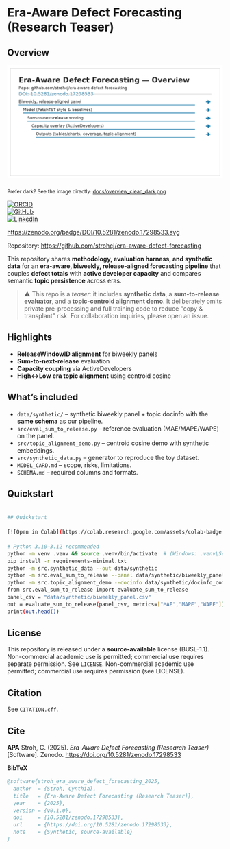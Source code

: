 # Era-Aware Defect Forecasting (Research Teaser)

## Overview

<picture>
  <source media="(prefers-color-scheme: dark)" srcset="docs/overview_clean_dark.png">
  <img alt="Era-Aware Defect Forecasting — overview"
       src="docs/overview_clean_light.png">
</picture>

<sub>Prefer dark? See the image directly: [docs/overview_clean_dark.png](docs/overview_clean_dark.png)</sub>

[![ORCID](https://img.shields.io/badge/ORCID-0009--0002--9787--0266-A6CE39?logo=orcid&logoColor=white)](https://orcid.org/0009-0002-9787-0266) <br> [![GitHub](https://img.shields.io/badge/GitHub-strohcj-181717?logo=github&logoColor=white)](https://github.com/strohcj)
<br> [![LinkedIn](https://img.shields.io/badge/LinkedIn-cynthia--stroh-0A66C2?logo=linkedin&logoColor=white)](https://www.linkedin.com/in/cynthia-stroh/)


https://zenodo.org/badge/DOI/10.5281/zenodo.17298533.svg

Repository: https://github.com/strohcj/era-aware-defect-forecasting

This repository shares **methodology, evaluation harness, and synthetic data** for an
**era-aware, biweekly, release-aligned forecasting pipeline** that couples **defect totals**
with **active developer capacity** and compares semantic **topic persistence** across eras.

> ⚠️ This repo is a *teaser*: it includes **synthetic data**, a **sum-to-release evaluator**,
> and a **topic-centroid alignment demo**. It deliberately omits private pre-processing
> and full training code to reduce "copy & transplant" risk. For collaboration inquiries,
> please open an issue.

## Highlights
- **ReleaseWindowID alignment** for biweekly panels
- **Sum-to-next-release** evaluation
- **Capacity coupling** via ActiveDevelopers
- **High↔Low era topic alignment** using centroid cosine

## What’s included
- `data/synthetic/` – synthetic biweekly panel + topic docinfo with the **same schema** as our pipeline.
- `src/eval_sum_to_release.py` – reference evaluation (MAE/MAPE/WAPE) on the panel.
- `src/topic_alignment_demo.py` – centroid cosine demo with synthetic embeddings.
- `src/synthetic_data.py` – generator to reproduce the toy dataset.
- `MODEL_CARD.md` – scope, risks, limitations.
- `SCHEMA.md` – required columns and formats.

## Quickstart
```bash

## Quickstart

[![Open in Colab](https://colab.research.google.com/assets/colab-badge.svg)](https://colab.research.google.com/github/strohcj/era-aware-defect-forecasting/blob/main/notebooks/Colab_Quickstart.ipynb)

# Python 3.10–3.12 recommended
python -m venv .venv && source .venv/bin/activate  # (Windows: .venv\Scripts\activate)
pip install -r requirements-minimal.txt
python -m src.synthetic_data --out data/synthetic
python -m src.eval_sum_to_release --panel data/synthetic/biweekly_panel.csv
python -m src.topic_alignment_demo --docinfo data/synthetic/docinfo_combined.csv --out results
from src.eval_sum_to_release import evaluate_sum_to_release
panel_csv = "data/synthetic/biweekly_panel.csv"
out = evaluate_sum_to_release(panel_csv, metrics=["MAE","MAPE","WAPE"])
print(out.head())
```

## License
This repository is released under a **source-available** license (BUSL-1.1). Non-commercial
academic use is permitted; commercial use requires separate permission. See `LICENSE`.
Non-commercial academic use permitted; commercial use requires permission (see LICENSE).

## Citation
See `CITATION.cff`.

## Cite

**APA**
Stroh, C. (2025). *Era-Aware Defect Forecasting (Research Teaser)* [Software]. Zenodo. https://doi.org/10.5281/zenodo.17298533

**BibTeX**
```bibtex
@software{stroh_era_aware_defect_forecasting_2025,
  author  = {Stroh, Cynthia},
  title   = {Era-Aware Defect Forecasting (Research Teaser)},
  year    = {2025},
  version = {v0.1.0},
  doi     = {10.5281/zenodo.17298533},
  url     = {https://doi.org/10.5281/zenodo.17298533},
  note    = {Synthetic, source-available}
}
